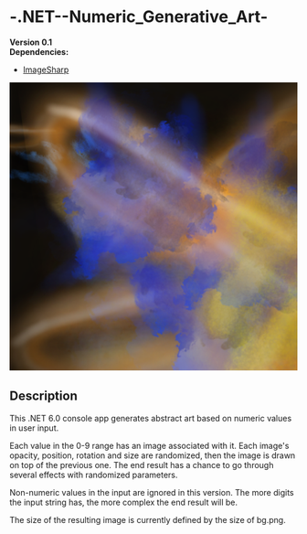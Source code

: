# -.NET--Numeric_Generative_Art-
**Version 0.1**   
**Dependencies:**   
- [ImageSharp](https://www.nuget.org/packages/SixLabors.ImageSharp/)

![Example image](/example_image.png)

## Description
This .NET 6.0 console app generates abstract art based on numeric values in user input.

Each value in the 0-9 range has an image associated with it. Each image's opacity, position, rotation and size are randomized, then the image is drawn on top of the previous one. The end result has a chance to go through several effects with randomized parameters. 

Non-numeric values in the input are ignored in this version. The more digits the input string has, the more complex the end result will be. 

The size of the resulting image is currently defined by the size of bg.png.
